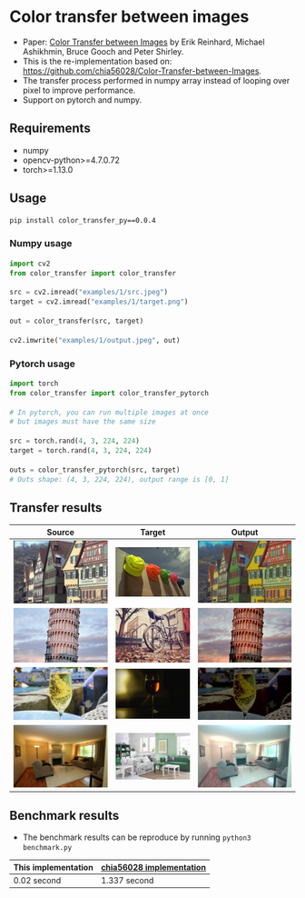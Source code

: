 # Color transfer between images

- Paper: [Color Transfer between Images](https://www.cs.tau.ac.il/~turkel/imagepapers/ColorTransfer.pdf) by Erik Reinhard, Michael Ashikhmin, Bruce Gooch and Peter Shirley.
- This is the re-implementation based on: https://github.com/chia56028/Color-Transfer-between-Images.
- The transfer process performed in numpy array instead of looping over pixel to improve performance.
- Support on pytorch and numpy.

## Requirements

- numpy
- opencv-python>=4.7.0.72
- torch>=1.13.0


## Usage

```bash
pip install color_transfer_py==0.0.4
```

### Numpy usage

```python
import cv2
from color_transfer import color_transfer

src = cv2.imread("examples/1/src.jpeg")
target = cv2.imread("examples/1/target.png")

out = color_transfer(src, target)

cv2.imwrite("examples/1/output.jpeg", out)
```

### Pytorch usage

```python
import torch
from color_transfer import color_transfer_pytorch

# In pytorch, you can run multiple images at once
# but images must have the same size

src = torch.rand(4, 3, 224, 224)
target = torch.rand(4, 3, 224, 224)

outs = color_transfer_pytorch(src, target)
# Outs shape: (4, 3, 224, 224), output range is [0, 1]
```

## Transfer results

| Source | Target | Output |
|--|--|--|
|![c1](examples/1/src.jpeg)|![g1](examples/1/target.png)| ![g1](examples/1/output.jpeg) |
|![c1](examples/2/src.jpeg)|![g1](examples/2/target.png)| ![g1](examples/2/output.jpeg) |
|![c1](examples/3/src.png)|![g1](examples/3/target.png)| ![g1](examples/3/output.jpeg) |
|![c1](examples/4/src.png)|![g1](examples/4/target.png)| ![g1](examples/4/output.jpeg) |

## Benchmark results

- The benchmark results can be reproduce by running `python3 benchmark.py`


| This implementation | [chia56028 implementation](https://github.com/chia56028/Color-Transfer-between-Images) |
|--|--|
| 0.02 second | 1.337 second|
